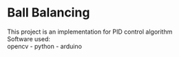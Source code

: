# Ball Balancing 
This project is an implementation for PID control algorithm</br>
Software used:</br>
opencv - python - arduino
